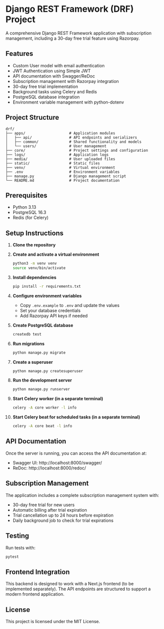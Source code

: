 # Django REST Framework (DRF) Project

A comprehensive Django REST Framework application with subscription management, including a 30-day free trial feature using Razorpay.

## Features

- Custom User model with email authentication
- JWT Authentication using Simple JWT
- API documentation with Swagger/ReDoc
- Subscription management with Razorpay integration
- 30-day free trial implementation
- Background tasks using Celery and Redis
- PostgreSQL database integration
- Environment variable management with python-dotenv

## Project Structure

```
drf/
├── apps/                    # Application modules
│   ├── api/                 # API endpoints and serializers
│   ├── common/              # Shared functionality and models
│   └── users/               # User management
├── core/                    # Project settings and configuration
├── logs/                    # Application logs
├── media/                   # User uploaded files
├── static/                  # Static files
├── venv/                    # Virtual environment
├── .env                     # Environment variables
├── manage.py                # Django management script
└── README.md                # Project documentation
```

## Prerequisites

- Python 3.13
- PostgreSQL 16.3
- Redis (for Celery)

## Setup Instructions

1. **Clone the repository**

2. **Create and activate a virtual environment**
   ```bash
   python3 -m venv venv
   source venv/bin/activate
   ```

3. **Install dependencies**
   ```bash
   pip install -r requirements.txt
   ```

4. **Configure environment variables**
   - Copy `.env.example` to `.env` and update the values
   - Set your database credentials
   - Add Razorpay API keys if needed

5. **Create PostgreSQL database**
   ```bash
   createdb test
   ```

6. **Run migrations**
   ```bash
   python manage.py migrate
   ```

7. **Create a superuser**
   ```bash
   python manage.py createsuperuser
   ```

8. **Run the development server**
   ```bash
   python manage.py runserver
   ```

9. **Start Celery worker (in a separate terminal)**
   ```bash
   celery -A core worker -l info
   ```

10. **Start Celery beat for scheduled tasks (in a separate terminal)**
    ```bash
    celery -A core beat -l info
    ```

## API Documentation

Once the server is running, you can access the API documentation at:

- Swagger UI: http://localhost:8000/swagger/
- ReDoc: http://localhost:8000/redoc/

## Subscription Management

The application includes a complete subscription management system with:

- 30-day free trial for new users
- Automatic billing after trial expiration
- Trial cancellation up to 24 hours before expiration
- Daily background job to check for trial expirations

## Testing

Run tests with:

```bash
pytest
```

## Frontend Integration

This backend is designed to work with a Next.js frontend (to be implemented separately). The API endpoints are structured to support a modern frontend application.

## License

This project is licensed under the MIT License.
